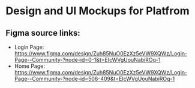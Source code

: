 # **Design and UI Mockups for Platfrom**

## Figma source links:

- Login Page: https://www.figma.com/design/Zuh85NuO0EzXz5eVW9XQWz/Login-Page--Community-?node-id=0-1&t=EIcWVgUouNabiROq-1
- Home Page: https://www.figma.com/design/Zuh85NuO0EzXz5eVW9XQWz/Login-Page--Community-?node-id=506-409&t=EIcWVgUouNabiROq-1
